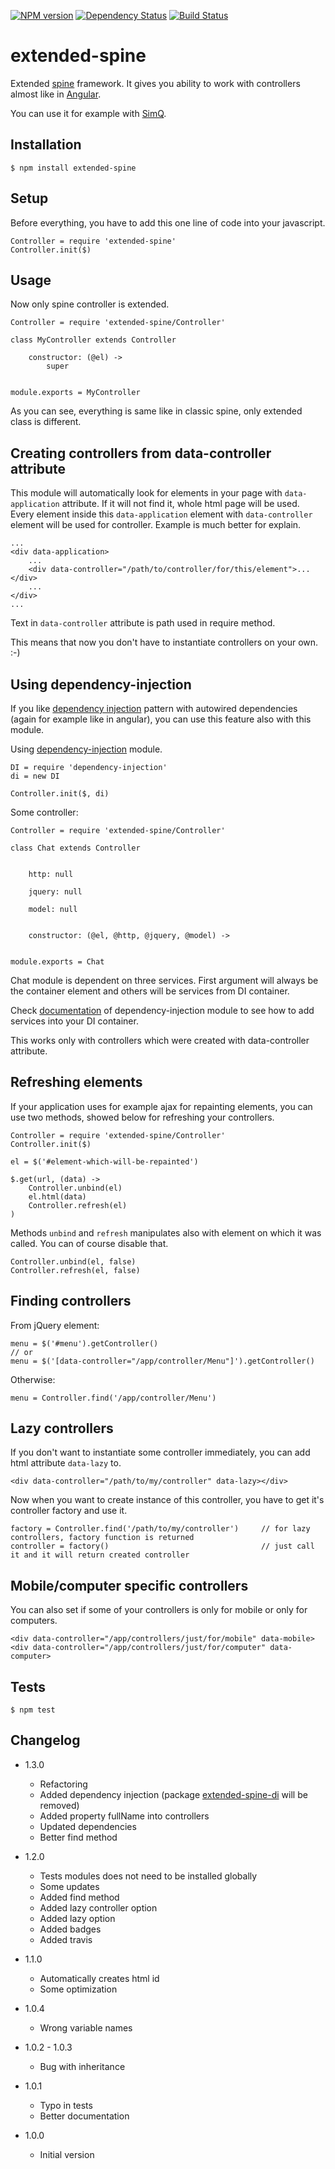 [![NPM version](https://badge.fury.io/js/extended-spine.png)](http://badge.fury.io/js/extended-spine)
[![Dependency Status](https://gemnasium.com/sakren/node-extended-spine.png)](https://gemnasium.com/sakren/node-extended-spine)
[![Build Status](https://travis-ci.org/sakren/node-extended-spine.png?branch=master)](https://travis-ci.org/sakren/node-extended-spine)

# extended-spine

Extended [spine](https://npmjs.org/package/spine) framework. It gives you ability to work with controllers almost
like in [Angular](http://angularjs.org/).

You can use it for example with [SimQ](https://npmjs.org/package/simq).

## Installation

```
$ npm install extended-spine
```

## Setup

Before everything, you have to add this one line of code into your javascript.

```
Controller = require 'extended-spine'
Controller.init($)
```

## Usage

Now only spine controller is extended.

```
Controller = require 'extended-spine/Controller'

class MyController extends Controller

	constructor: (@el) ->
		super


module.exports = MyController
```

As you can see, everything is same like in classic spine, only extended class is different.

## Creating controllers from data-controller attribute

This module will automatically look for elements in your page with `data-application` attribute. If it will not find it, whole html page will
be used. Every element inside this `data-application` element with `data-controller` element will be used for controller.
Example is much better for explain.

```
...
<div data-application>
	...
	<div data-controller="/path/to/controller/for/this/element">...</div>
	...
</div>
...
```

Text in `data-controller` attribute is path used in require method.

This means that now you don't have to instantiate controllers on your own. :-)

## Using dependency-injection

If you like [dependency injection](http://en.wikipedia.org/wiki/Dependency_injection) pattern with autowired dependencies
(again for example like in angular), you can use this feature also with this module.

Using [dependency-injection](https://github.com/sakren/node-dependency-injection) module.

```
DI = require 'dependency-injection'
di = new DI

Controller.init($, di)
```

Some controller:
```
Controller = require 'extended-spine/Controller'

class Chat extends Controller


	http: null

	jquery: null

	model: null


	constructor: (@el, @http, @jquery, @model) ->


module.exports = Chat
```

Chat module is dependent on three services. First argument will always be the container element and others will be services
from DI container.

Check [documentation](https://github.com/sakren/node-dependency-injection/blob/master/README.md) of dependency-injection
module to see how to add services into your DI container.

This works only with controllers which were created with data-controller attribute.

## Refreshing elements

If your application uses for example ajax for repainting elements, you can use two methods, showed below for refreshing
your controllers.

```
Controller = require 'extended-spine/Controller'
Controller.init($)

el = $('#element-which-will-be-repainted')

$.get(url, (data) ->
	Controller.unbind(el)
	el.html(data)
	Controller.refresh(el)
)
```

Methods `unbind` and `refresh` manipulates also with element on which it was called. You can of course disable that.

```
Controller.unbind(el, false)
Controller.refresh(el, false)
```

## Finding controllers

From jQuery element:
```
menu = $('#menu').getController()
// or
menu = $('[data-controller="/app/controller/Menu"]').getController()
```

Otherwise:
```
menu = Controller.find('/app/controller/Menu')
```

## Lazy controllers
If you don't want to instantiate some controller immediately, you can add html attribute `data-lazy` to.

```
<div data-controller="/path/to/my/controller" data-lazy></div>
```

Now when you want to create instance of this controller, you have to get it's controller factory and use it.

```
factory = Controller.find('/path/to/my/controller')		// for lazy controllers, factory function is returned
controller = factory()									// just call it and it will return created controller
```

## Mobile/computer specific controllers

You can also set if some of your controllers is only for mobile or only for computers.

```
<div data-controller="/app/controllers/just/for/mobile" data-mobile>
<div data-controller="/app/controllers/just/for/computer" data-computer>
```

## Tests

```
$ npm test
```

## Changelog

* 1.3.0
	+ Refactoring
	+ Added dependency injection (package [extended-spine-di](https://github.com/sakren/node-extended-spine-di) will be removed)
	+ Added property fullName into controllers
	+ Updated dependencies
	+ Better find method

* 1.2.0
	+ Tests modules does not need to be installed globally
	+ Some updates
	+ Added find method
	+ Added lazy controller option
	+ Added lazy option
	+ Added badges
	+ Added travis

* 1.1.0
	+ Automatically creates html id
	+ Some optimization

* 1.0.4
	+ Wrong variable names

* 1.0.2 - 1.0.3
	+ Bug with inheritance

* 1.0.1
	+ Typo in tests
	+ Better documentation

* 1.0.0
	+ Initial version